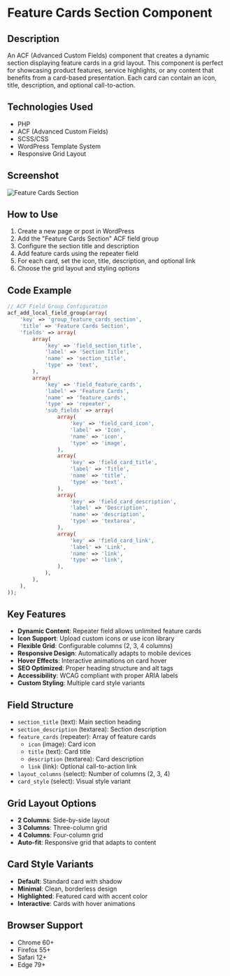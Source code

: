 # Feature Cards Section Component

## Description
An ACF (Advanced Custom Fields) component that creates a dynamic section displaying feature cards in a grid layout. This component is perfect for showcasing product features, service highlights, or any content that benefits from a card-based presentation. Each card can contain an icon, title, description, and optional call-to-action.

## Technologies Used
- PHP
- ACF (Advanced Custom Fields)
- SCSS/CSS
- WordPress Template System
- Responsive Grid Layout

## Screenshot
![Feature Cards Section](../showcase/feature-cards-section-frontend.png)

## How to Use
1. Create a new page or post in WordPress
2. Add the "Feature Cards Section" ACF field group
3. Configure the section title and description
4. Add feature cards using the repeater field
5. For each card, set the icon, title, description, and optional link
6. Choose the grid layout and styling options

## Code Example
```php
// ACF Field Group Configuration
acf_add_local_field_group(array(
    'key' => 'group_feature_cards_section',
    'title' => 'Feature Cards Section',
    'fields' => array(
        array(
            'key' => 'field_section_title',
            'label' => 'Section Title',
            'name' => 'section_title',
            'type' => 'text',
        ),
        array(
            'key' => 'field_feature_cards',
            'label' => 'Feature Cards',
            'name' => 'feature_cards',
            'type' => 'repeater',
            'sub_fields' => array(
                array(
                    'key' => 'field_card_icon',
                    'label' => 'Icon',
                    'name' => 'icon',
                    'type' => 'image',
                ),
                array(
                    'key' => 'field_card_title',
                    'label' => 'Title',
                    'name' => 'title',
                    'type' => 'text',
                ),
                array(
                    'key' => 'field_card_description',
                    'label' => 'Description',
                    'name' => 'description',
                    'type' => 'textarea',
                ),
                array(
                    'key' => 'field_card_link',
                    'label' => 'Link',
                    'name' => 'link',
                    'type' => 'link',
                ),
            ),
        ),
    ),
));
```

## Key Features
- **Dynamic Content**: Repeater field allows unlimited feature cards
- **Icon Support**: Upload custom icons or use icon library
- **Flexible Grid**: Configurable columns (2, 3, 4 columns)
- **Responsive Design**: Automatically adapts to mobile devices
- **Hover Effects**: Interactive animations on card hover
- **SEO Optimized**: Proper heading structure and alt tags
- **Accessibility**: WCAG compliant with proper ARIA labels
- **Custom Styling**: Multiple card style variants

## Field Structure
- `section_title` (text): Main section heading
- `section_description` (textarea): Section description
- `feature_cards` (repeater): Array of feature cards
  - `icon` (image): Card icon
  - `title` (text): Card title
  - `description` (textarea): Card description
  - `link` (link): Optional call-to-action link
- `layout_columns` (select): Number of columns (2, 3, 4)
- `card_style` (select): Visual style variant

## Grid Layout Options
- **2 Columns**: Side-by-side layout
- **3 Columns**: Three-column grid
- **4 Columns**: Four-column grid
- **Auto-fit**: Responsive grid that adapts to content

## Card Style Variants
- **Default**: Standard card with shadow
- **Minimal**: Clean, borderless design
- **Highlighted**: Featured card with accent color
- **Interactive**: Cards with hover animations

## Browser Support
- Chrome 60+
- Firefox 55+
- Safari 12+
- Edge 79+ 
